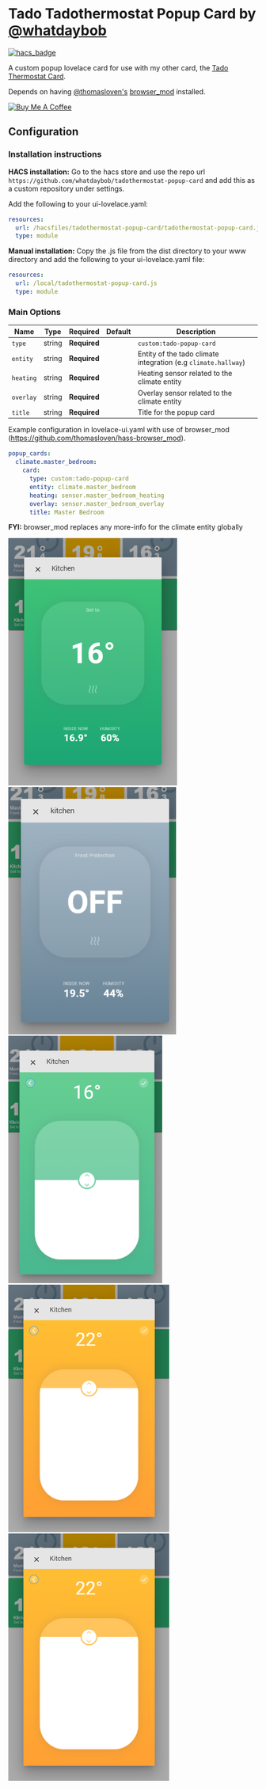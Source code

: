 # Tado Tadothermostat Popup Card by [@whatdaybob](https://www.github.com/whatdaybob)

[![hacs_badge](https://img.shields.io/badge/HACS-Custom-orange.svg)](https://github.com/custom-components/hacs)

A custom popup lovelace card for use with my other card, the [Tado Thermostat Card](https://github.com/whatdaybob/tadothermostat-card).

Depends on having [@thomasloven's](https://github.com/thomasloven) [browser_mod](https://github.com/thomasloven/hass-browser_mod) installed.

<!-- markdownlint-disable MD033 -->

<a href="https://www.buymeacoffee.com/whatdaybob" target="_blank"><img src="https://cdn.buymeacoffee.com/buttons/lato-orange.png" alt="Buy Me A Coffee" style="height: 41px !important;width: 167px !important;" ></a>

<!-- markdownlint-enable MD033 -->

## Configuration

### Installation instructions

**HACS installation:**
Go to the hacs store and use the repo url `https://github.com/whatdaybob/tadothermostat-popup-card` and add this as a custom repository under settings.

Add the following to your ui-lovelace.yaml:

```yaml
resources:
  url: /hacsfiles/tadothermostat-popup-card/tadothermostat-popup-card.js
  type: module
```

**Manual installation:**
Copy the .js file from the dist directory to your www directory and add the following to your ui-lovelace.yaml file:

```yaml
resources:
  url: /local/tadothermostat-popup-card.js
  type: module
```

### Main Options

| Name      | Type   | Required     | Default | Description                                                    |
| --------- | ------ | ------------ | ------- | -------------------------------------------------------------- |
| `type`    | string | **Required** |         | `custom:tado-popup-card`                                       |
| `entity`  | string | **Required** |         | Entity of the tado climate integration (e.g `climate.hallway`) |
| `heating` | string | **Required** |         | Heating sensor related to the climate entity                   |
| `overlay` | string | **Required** |         | Overlay sensor related to the climate entity                   |
| `title`   | string | **Required** |         | Title for the popup card                                       |

Example configuration in lovelace-ui.yaml with use of browser_mod (<https://github.com/thomasloven/hass-browser_mod>).

```yaml
popup_cards:
  climate.master_bedroom:
    card:
      type: custom:tado-popup-card
      entity: climate.master_bedroom
      heating: sensor.master_bedroom_heating
      overlay: sensor.master_bedroom_overlay
      title: Master Bedroom
```

**FYI:** browser_mod replaces any more-info for the climate entity globally

<!-- markdownlint-disable MD033 -->

<a href="https://github.com/whatdaybob/tadothermostat-popup-card/blob/master/media/screenshots/main_page.png" target="_blank"><img src="https://github.com/whatdaybob/tadothermostat-popup-card/blob/master/media/screenshots/main_page.png" alt="Screenshot of popup" style="max-width: 100% !important;height: 500px !important;" ></a>
<a href="https://github.com/whatdaybob/tadothermostat-popup-card/blob/master/media/screenshots/main_off_page.png" target="_blank"><img src="https://github.com/whatdaybob/tadothermostat-popup-card/blob/master/media/screenshots/main_off_page.png" alt="Screenshot of popup in off state" style="max-width: 100% !important;height: 500px !important;" ></a>
<a href="https://github.com/whatdaybob/tadothermostat-popup-card/blob/master/media/screenshots/tempset_page.png" target="_blank"><img src="https://github.com/whatdaybob/tadothermostat-popup-card/blob/master/media/screenshots/tempset_page.png" alt="Screenshot of popup setting temperature" style="max-width: 100% !important;height: 500px !important;" ></a>
<a href="https://github.com/whatdaybob/tadothermostat-popup-card/blob/master/media/screenshots/tempset-high_page.png" target="_blank"><img src="https://github.com/whatdaybob/tadothermostat-popup-card/blob/master/media/screenshots/tempset-high_page.png" alt="Screenshot of popup dynamic temperature background" style="max-width: 100% !important;height: 500px !important;" ></a>
<a href="https://github.com/whatdaybob/tadothermostat-popup-card/blob/master/media/screenshots/tempset-high_page.png" target="_blank"><img src="https://github.com/whatdaybob/tadothermostat-popup-card/blob/master/media/screenshots/tempset-high_page.png" alt="Screenshot of popup with manual override" style="max-width: 100% !important;height: 500px !important;" ></a>

<!-- markdownlint-enable MD033 -->

